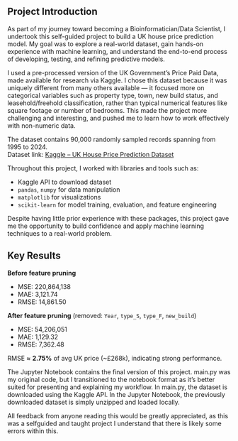 ## Project Introduction

As part of my journey toward becoming a Bioinformatician/Data Scientist, I undertook this self-guided project to build a UK house price prediction model. My goal was to explore a real-world dataset, gain hands-on experience with machine learning, and understand the end-to-end process of developing, testing, and refining predictive models.

I used a pre-processed version of the UK Government’s Price Paid Data, made available for research via Kaggle. I chose this dataset because it was uniquely different from many others available — it focused more on categorical variables such as property type, town, new build status, and leasehold/freehold classification, rather than typical numerical features like square footage or number of bedrooms. This made the project more challenging and interesting, and pushed me to learn how to work effectively with non-numeric data.

The dataset contains 90,000 randomly sampled records spanning from 1995 to 2024.  
Dataset link: [Kaggle – UK House Price Prediction Dataset](https://www.kaggle.com/datasets/swarupsudulaganti/uk-house-price-prediction-dataset-2015-to-2024)

Throughout this project, I worked with libraries and tools such as:
- Kaggle API to download dataset
- `pandas`, `numpy` for data manipulation
- `matplotlib` for visualizations
- `scikit-learn` for model training, evaluation, and feature engineering

Despite having little prior experience with these packages, this project gave me the opportunity to build confidence and apply machine learning techniques to a real-world problem.

## Key Results 
**Before feature pruning**
- MSE: 220,864,138  
- MAE: 3,121.74  
- RMSE: 14,861.50


**After feature pruning** (removed: `Year`, `type_S`, `type_F`, `new_build`)
- MSE: 54,206,051  
- MAE: 1,129.32  
- RMSE: 7,362.48


RMSE ≈ **2.75%** of avg UK price (~£268k), indicating strong performance.

The Jupyter Notebook contains the final version of this project.
main.py was my original code, but I transitioned to the notebook format as it’s better suited for presenting and explaining my workflow.
In main.py, the dataset is downloaded using the Kaggle API. In the Jupyter Notebook, the previously downloaded dataset is simply unzipped and loaded locally.

All feedback from anyone reading this would be greatly appreciated, as this was a selfguided and taught project I understand that there is likely some errors within this.
